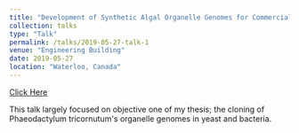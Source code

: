 ```yaml
---
title: "Development of Synthetic Algal Organelle Genomes for Commercial and Scientific Use"
collection: talks
type: "Talk"
permalink: /talks/2019-05-27-talk-1
venue: "Engineering Building"
date: 2019-05-27
location: "Waterloo, Canada"
---
```

[Click Here](https://uwaterloo.ca/synbio-symposium/speakers)

This talk largely focused on objective one of my thesis; the cloning of Phaeodactylum tricornutum's organelle genomes in yeast and bacteria.

